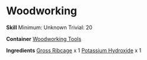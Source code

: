 <!-- TITLE: Ribcage -->
<!-- SUBTITLE:  -->
# Woodworking
**Skill**
Minimum: Unknown
Trivial: 20

**Container**
[Woodworking Tools](woodworking-tools)

**Ingredients**
[Gross Ribcage](gross-ribcage) x 1
[Potassium Hydroxide](potassium-hydroxide) x 1